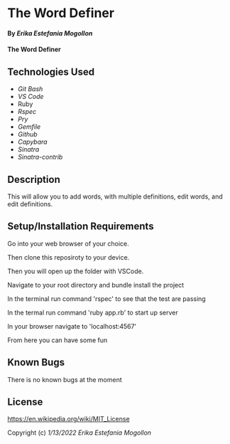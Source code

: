 # The Word Definer


#### By _**Erika Estefania Mogollon**_

#### The Word Definer
## Technologies Used

* _Git Bash_
* _VS Code_
* Ruby
* _Rspec_
* _Pry_
* _Gemfile_
* _Github_
* _Capybara_
* _Sinatra_
* _Sinatra-contrib_

## Description

This will allow you to add words, with multiple definitions, edit words, and edit definitions.

## Setup/Installation Requirements

Go into your web browser of your choice.

Then clone this reposiroty to your device.

Then you will open up the folder with VSCode.

Navigate to your root directory and bundle install the project

In the terminal run command 'rspec' to see that the test are passing

In the termal run command 'ruby app.rb' to start up server

In your browser navigate to 'localhost:4567'

From here you can have some fun
## Known Bugs

There is no known bugs at the moment

## License

https://en.wikipedia.org/wiki/MIT_License

Copyright (c) _1/13/2022_ _Erika Estefania Mogollon_